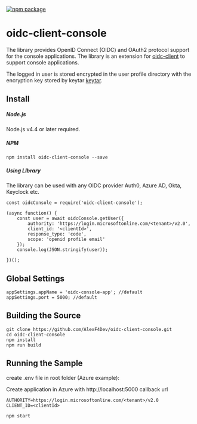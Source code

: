 [![npm package](https://badge.fury.io/js/oidc-client-console.svg)](https://www.npmjs.com/package/oidc-client-console)

# oidc-client-console

The library provides OpenID Connect (OIDC) and OAuth2 protocol support for the console applications. 
The library is an extension for [oidc-client](https://www.npmjs.com/package/oidc-client) to support console applications.

The logged in user is stored encrypted in the user profile directory with the encryption key stored by keytar [keytar](https://www.npmjs.com/package/keytar).


## Install

##### Node.js

Node.js v4.4 or later required.

##### NPM

`npm install oidc-client-console --save`

##### Using LIbrary
The library can be used with any OIDC provider Auth0, Azure AD, Okta, Keyclock etc.


```
const oidcConsole = require('oidc-client-console');

(async function() {
    const user = await oidcConsole.getUser({
        authority: 'https://login.microsoftonline.com/<tenant>/v2.0',
        client_id: '<clientId>',
        response_type: 'code',
        scope: 'openid profile email'
    });
    console.log(JSON.stringify(user));

})();
```

## Global Settings
```
appSettings.appName = 'oidc-console-app'; //default
appSettings.port = 5000; //default
```

## Building the Source

```
git clone https://github.com/AlexF4Dev/oidc-client-console.git
cd oidc-client-console
npm install
npm run build
```

## Running the Sample

create .env file in root folder (Azure example): 

Create application in Azure with http://localhost:5000 callback url
```
AUTHORITY=https://login.microsoftonline.com/<tenant>/v2.0
CLIENT_ID=<clientId>
```

`npm start`

